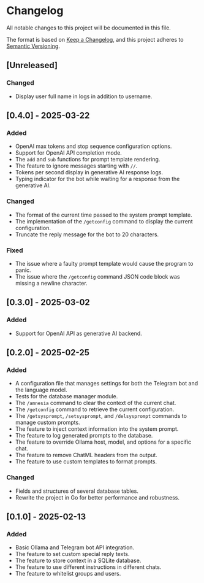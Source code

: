 # Changelog

All notable changes to this project will be documented in this file.

The format is based on [Keep a Changelog](https://keepachangelog.com/en/1.1.0/),
and this project adheres to [Semantic Versioning](https://semver.org/spec/v2.0.0.html).

## [Unreleased]

### Changed

- Display user full name in logs in addition to username.

## [0.4.0] - 2025-03-22

### Added

- OpenAI max tokens and stop sequence configuration options.
- Support for OpenAI API completion mode.
- The `add` and `sub` functions for prompt template rendering.
- The feature to ignore messages starting with `//`.
- Tokens per second display in generative AI response logs.
- Typing indicator for the bot while waiting for a response from the generative AI.

### Changed

- The format of the current time passed to the system prompt template.
- The implementation of the `/getconfig` command to display the current configuration.
- Truncate the reply message for the bot to 20 characters.

### Fixed

- The issue where a faulty prompt template would cause the program to panic.
- The issue where the `/getconfig` command JSON code block was missing a newline character.

## [0.3.0] - 2025-03-02

### Added

- Support for OpenAI API as generative AI backend.

## [0.2.0] - 2025-02-25

### Added

- A configuration file that manages settings for both the Telegram bot and the language model.
- Tests for the database manager module.
- The `/amnesia` command to clear the context of the current chat.
- The `/getconfig` command to retrieve the current configuration.
- The `/getsysprompt`, `/setsysprompt`, and `/delsysprompt` commands to manage custom prompts.
- The feature to inject context information into the system prompt.
- The feature to log generated prompts to the database.
- The feature to override Ollama host, model, and options for a specific chat.
- The feature to remove ChatML headers from the output.
- The feature to use custom templates to format prompts.

### Changed

- Fields and structures of several database tables.
- Rewrite the project in Go for better performance and robustness.

## [0.1.0] - 2025-02-13

### Added

- Basic Ollama and Telegram bot API integration.
- The feature to set custom special reply texts.
- The feature to store context in a SQLite database.
- The feature to use different instructions in different chats.
- The feature to whitelist groups and users.
